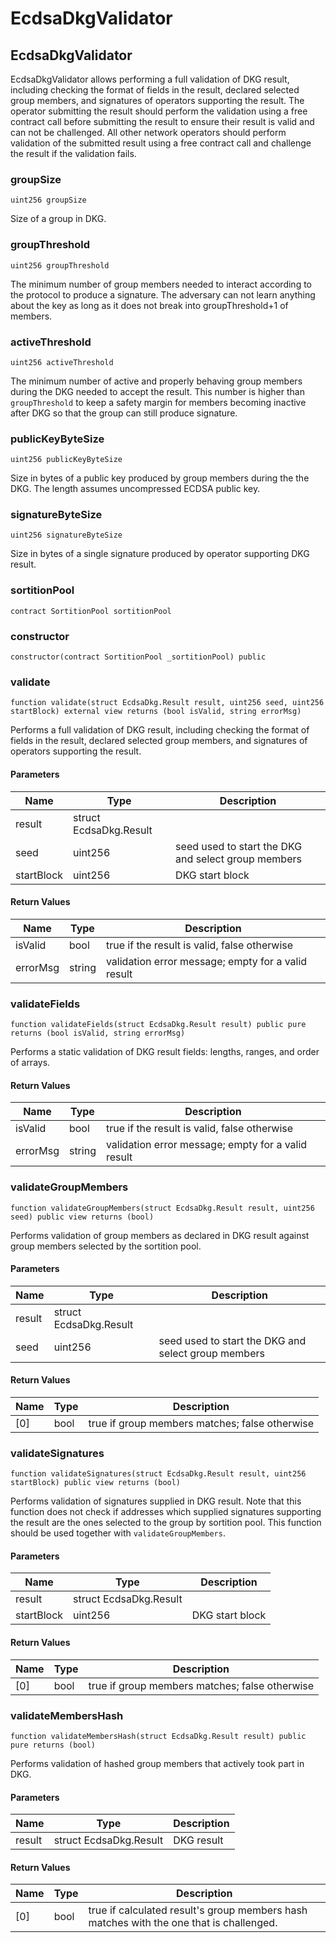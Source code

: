 # EcdsaDkgValidator

## EcdsaDkgValidator

EcdsaDkgValidator allows performing a full validation of DKG result, including checking the format of fields in the result, declared selected group members, and signatures of operators supporting the result. The operator submitting the result should perform the validation using a free contract call before submitting the result to ensure their result is valid and can not be challenged. All other network operators should perform validation of the submitted result using a free contract call and challenge the result if the validation fails.

### groupSize

```solidity
uint256 groupSize
```

Size of a group in DKG.

### groupThreshold

```solidity
uint256 groupThreshold
```

The minimum number of group members needed to interact according to the protocol to produce a signature. The adversary can not learn anything about the key as long as it does not break into groupThreshold+1 of members.

### activeThreshold

```solidity
uint256 activeThreshold
```

The minimum number of active and properly behaving group members during the DKG needed to accept the result. This number is higher than `groupThreshold` to keep a safety margin for members becoming inactive after DKG so that the group can still produce signature.

### publicKeyByteSize

```solidity
uint256 publicKeyByteSize
```

Size in bytes of a public key produced by group members during the the DKG. The length assumes uncompressed ECDSA public key.

### signatureByteSize

```solidity
uint256 signatureByteSize
```

Size in bytes of a single signature produced by operator supporting DKG result.

### sortitionPool

```solidity
contract SortitionPool sortitionPool
```

### constructor

```solidity
constructor(contract SortitionPool _sortitionPool) public
```

### validate

```solidity
function validate(struct EcdsaDkg.Result result, uint256 seed, uint256 startBlock) external view returns (bool isValid, string errorMsg)
```

Performs a full validation of DKG result, including checking the format of fields in the result, declared selected group members, and signatures of operators supporting the result.

#### Parameters

| Name       | Type                   | Description                                         |
| ---------- | ---------------------- | --------------------------------------------------- |
| result     | struct EcdsaDkg.Result |                                                     |
| seed       | uint256                | seed used to start the DKG and select group members |
| startBlock | uint256                | DKG start block                                     |

#### Return Values

| Name     | Type   | Description                                        |
| -------- | ------ | -------------------------------------------------- |
| isValid  | bool   | true if the result is valid, false otherwise       |
| errorMsg | string | validation error message; empty for a valid result |

### validateFields

```solidity
function validateFields(struct EcdsaDkg.Result result) public pure returns (bool isValid, string errorMsg)
```

Performs a static validation of DKG result fields: lengths, ranges, and order of arrays.

#### Return Values

| Name     | Type   | Description                                        |
| -------- | ------ | -------------------------------------------------- |
| isValid  | bool   | true if the result is valid, false otherwise       |
| errorMsg | string | validation error message; empty for a valid result |

### validateGroupMembers

```solidity
function validateGroupMembers(struct EcdsaDkg.Result result, uint256 seed) public view returns (bool)
```

Performs validation of group members as declared in DKG result against group members selected by the sortition pool.

#### Parameters

| Name   | Type                   | Description                                         |
| ------ | ---------------------- | --------------------------------------------------- |
| result | struct EcdsaDkg.Result |                                                     |
| seed   | uint256                | seed used to start the DKG and select group members |

#### Return Values

| Name | Type | Description                                    |
| ---- | ---- | ---------------------------------------------- |
| \[0] | bool | true if group members matches; false otherwise |

### validateSignatures

```solidity
function validateSignatures(struct EcdsaDkg.Result result, uint256 startBlock) public view returns (bool)
```

Performs validation of signatures supplied in DKG result. Note that this function does not check if addresses which supplied signatures supporting the result are the ones selected to the group by sortition pool. This function should be used together with `validateGroupMembers`.

#### Parameters

| Name       | Type                   | Description     |
| ---------- | ---------------------- | --------------- |
| result     | struct EcdsaDkg.Result |                 |
| startBlock | uint256                | DKG start block |

#### Return Values

| Name | Type | Description                                    |
| ---- | ---- | ---------------------------------------------- |
| \[0] | bool | true if group members matches; false otherwise |

### validateMembersHash

```solidity
function validateMembersHash(struct EcdsaDkg.Result result) public pure returns (bool)
```

Performs validation of hashed group members that actively took part in DKG.

#### Parameters

| Name   | Type                   | Description |
| ------ | ---------------------- | ----------- |
| result | struct EcdsaDkg.Result | DKG result  |

#### Return Values

| Name | Type | Description                                                                             |
| ---- | ---- | --------------------------------------------------------------------------------------- |
| \[0] | bool | true if calculated result's group members hash matches with the one that is challenged. |
